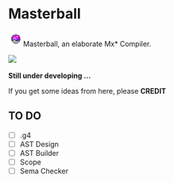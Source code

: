 # Masterball

<img src="asset/masterball.png" style="zoom:100%;" />Masterball, an elaborate Mx* Compiler.

![](https://img.shields.io/badge/implementation-Java-red) 

**Still under developing ...**

If you get some ideas from here, please **CREDIT**



## TO DO

- [ ] .g4
- [ ] AST Design
- [ ] AST Builder
- [ ] Scope
- [ ] Sema Checker